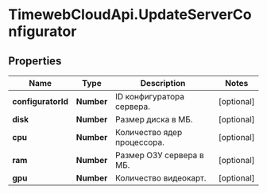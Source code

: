 # TimewebCloudApi.UpdateServerConfigurator

## Properties

Name | Type | Description | Notes
------------ | ------------- | ------------- | -------------
**configuratorId** | **Number** | ID конфигуратора сервера. | [optional] 
**disk** | **Number** | Размер диска в МБ. | [optional] 
**cpu** | **Number** | Количество ядер процессора. | [optional] 
**ram** | **Number** | Размер ОЗУ сервера в МБ. | [optional] 
**gpu** | **Number** | Количество видеокарт. | [optional] 


